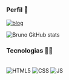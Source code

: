### Perfil 🖖

[![blog](https://img.shields.io/badge/Instagram-E4405F?style=for-the-badge&logo=instagram&logoColor=white)](https://www.instagram.com/fernandes.dev.py/)

![Bruno GitHub stats](https://github-readme-stats.vercel.app/api?username=xBrunodevx)



### Tecnologias 👨‍💻
<div style="display: inline_block"><br/>
 <img aling="center" alt="HTML5" src="https://img.shields.io/badge/HTML-239120?style=for-the-badge&logo=html5&logoColor=white" />
  <img aling="center" alt="CSS" src="https://img.shields.io/badge/CSS-239120?&style=for-the-badge&logo=css3&logoColor=white" />
   <img aling="center" alt="JS" src="https://img.shields.io/badge/JavaScript-F7DF1E?style=for-the-badge&logo=javascript&logoColor=black" />
</div>

